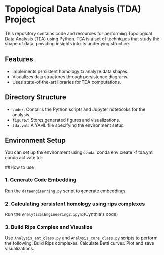 # Topological Data Analysis (TDA) Project

This repository contains code and resources for performing Topological Data Analysis (TDA) using Python. TDA is a set of techniques that study the shape of data, providing insights into its underlying structure.

## Features
- Implements persistent homology to analyze data shapes.
- Visualizes data structures through persistence diagrams.
- Uses state-of-the-art libraries for TDA computations.

## Directory Structure
- `code/`: Contains the Python scripts and Jupyter notebooks for the analysis.
- `figure/`: Stores generated figures and visualizations.
- `tda.yml`: A YAML file specifying the environment setup.

## Environment Setup
You can set up the environment using `conda`:
conda env create -f tda.yml
conda activate tda

##How to use

### 1. Generate Code Embedding
Run the `dataenginerring.py` script to generate embeddings:

### 2. Calculating persistent homology using rips complexes
Run the `AnalyticalEngineering2.ipynb`(Cynthia's code)

### 3. Build Rips Complex and Visualize
Use `Analysis_ant_class.py` and `Analysis_core_class.py` scripts to perform the following:
Build Rips complexes.
Calculate Betti curves.
Plot and save visualizations.


